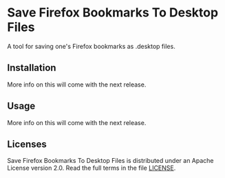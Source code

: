# Save Firefox Bookmarks To Desktop Files

A tool for saving one's Firefox bookmarks as .desktop files. 

## Installation

More info on this will come with the next release.

## Usage

More info on this will come with the next release.

## Licenses

Save Firefox Bookmarks To Desktop Files is distributed under an Apache License version 2.0. Read the full terms in the file [LICENSE](LICENSE).
